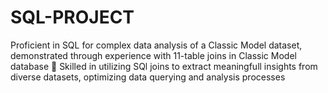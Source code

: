 # SQL-PROJECT
Proficient in SQL for complex data analysis of a Classic Model dataset, demonstrated through experience
with 11-table joins in Classic Model database
 Skilled in utilizing SQl joins to extract meaningfull insights from diverse datasets, optimizing data querying
and analysis processes
